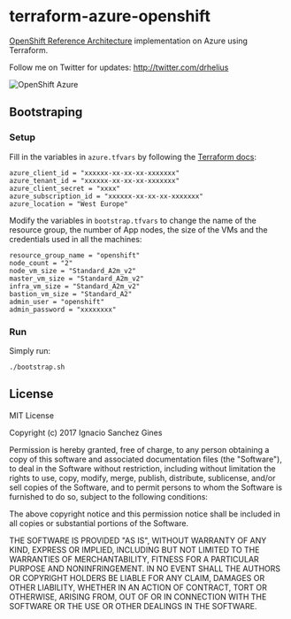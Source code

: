 terraform-azure-openshift
=========================

[OpenShift Reference Architecture](https://access.redhat.com/documentation/en-us/reference_architectures/2017/html-single/deploying_red_hat_openshift_container_platform_3.5_on_microsoft_azure/) implementation on Azure using Terraform. 

Follow me on Twitter for updates: http://twitter.com/drhelius

![OpenShift Azure](https://blog.openshift.com/wp-content/uploads/refarch-ocp-on-azure-v3.png)

Bootstraping
------------
### Setup
Fill in the variables in ```azure.tfvars``` by following the [Terraform docs](https://www.terraform.io/docs/providers/azurerm/index.html#creating-credentials):

```
azure_client_id = "xxxxxx-xx-xx-xx-xxxxxxx"  
azure_tenant_id = "xxxxxx-xx-xx-xx-xxxxxxx"  
azure_client_secret = "xxxx"  
azure_subscription_id = "xxxxxx-xx-xx-xx-xxxxxxx"
azure_location = "West Europe"
```

Modify the variables in ```bootstrap.tfvars``` to change the name of the resource group, the number of App nodes, the size of the VMs and the credentials used in all the machines:

```
resource_group_name = "openshift"
node_count = "2"
node_vm_size = "Standard_A2m_v2"
master_vm_size = "Standard_A2m_v2"
infra_vm_size = "Standard_A2m_v2"
bastion_vm_size = "Standard_A2"
admin_user = "openshift"
admin_password = "xxxxxxxx"
```

### Run

Simply run:
```
./bootstrap.sh
```

License
-------
MIT License

Copyright (c) 2017 Ignacio Sanchez Gines

Permission is hereby granted, free of charge, to any person obtaining a copy
of this software and associated documentation files (the "Software"), to deal
in the Software without restriction, including without limitation the rights
to use, copy, modify, merge, publish, distribute, sublicense, and/or sell
copies of the Software, and to permit persons to whom the Software is
furnished to do so, subject to the following conditions:

The above copyright notice and this permission notice shall be included in all
copies or substantial portions of the Software.

THE SOFTWARE IS PROVIDED "AS IS", WITHOUT WARRANTY OF ANY KIND, EXPRESS OR
IMPLIED, INCLUDING BUT NOT LIMITED TO THE WARRANTIES OF MERCHANTABILITY,
FITNESS FOR A PARTICULAR PURPOSE AND NONINFRINGEMENT. IN NO EVENT SHALL THE
AUTHORS OR COPYRIGHT HOLDERS BE LIABLE FOR ANY CLAIM, DAMAGES OR OTHER
LIABILITY, WHETHER IN AN ACTION OF CONTRACT, TORT OR OTHERWISE, ARISING FROM,
OUT OF OR IN CONNECTION WITH THE SOFTWARE OR THE USE OR OTHER DEALINGS IN THE
SOFTWARE.
